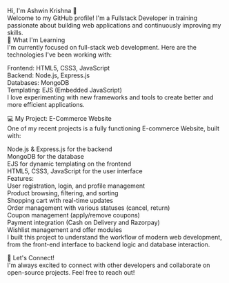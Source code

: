 Hi, I'm Ashwin Krishna 👋
<br>
Welcome to my GitHub profile! I'm a Fullstack Developer in training passionate about building web applications and continuously improving my skills.
<br>
🚀 What I'm Learning
<br>
I'm currently focused on full-stack web development. Here are the technologies I've been working with:
<br>

Frontend: HTML5, CSS3, JavaScript
<br>
Backend: Node.js, Express.js
<br>
Databases: MongoDB
<br>
Templating: EJS (Embedded JavaScript)
<br>
I love experimenting with new frameworks and tools to create better and more efficient applications.
<br>

💻 My Project: E-Commerce Website
<br>
One of my recent projects is a fully functioning E-commerce Website, built with:
<br>

Node.js & Express.js for the backend
<br>
MongoDB for the database
<br>
EJS for dynamic templating on the frontend
<br>
HTML5, CSS3, JavaScript for the user interface
<br>
Features:
<br>
User registration, login, and profile management
<br>
Product browsing, filtering, and sorting
<br>
Shopping cart with real-time updates
<br>
Order management with various statuses (cancel, return)
<br>
Coupon management (apply/remove coupons)
<br>
Payment integration (Cash on Delivery and Razorpay)
<br>
Wishlist management and offer modules
<br>
I built this project to understand the workflow of modern web development, from the front-end interface to backend logic and database interaction.
<br>

💬 Let's Connect!
<br>
I'm always excited to connect with other developers and collaborate on open-source projects. Feel free to reach out!
